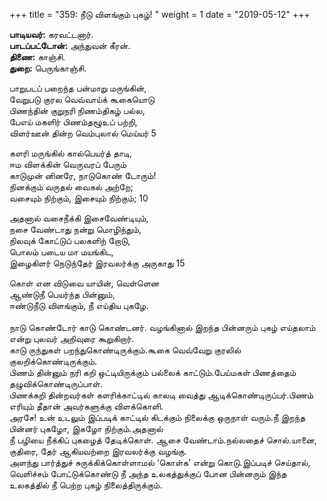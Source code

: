 ﻿+++
title = "359: நீடு விளங்கும் புகழ்!  "
weight = 1
date = "2019-05-12"
+++

**பாடியவர்:** கரவட்டனார்.  
**பாடப்பட்டோன்:** அந்துவன் கீரன்.  
**திணை:** காஞ்சி.  
**துறை:** பெருங்காஞ்சி.  
  
பாறுபடப் பறைந்த பன்மாறு மருங்கின்,  
வேறுபடு குரல வெவ்வாய்க் கூகையொடு  
பிணந்தின் குறுநரி நிணம்திகழ் பல்ல,  
பேஎய் மகளிர் பிணம்தழூஉப் பற்றி,  
விளர்ஊன் தின்ற வெம்புலால் மெய்யர் 5  
  
களரி மருங்கில் கால்பெயர்த் தாடி,  
ஈம விளக்கின் வெருவரப் பேரும்  
காடுமுன் னினரே, நாடுகொண் டோரும்!  
நினக்கும் வருதல் வைகல் அற்றே;  
வசையும் நிற்கும், இசையும் நிற்கும்; 10  
  
அதனால் வசைநீக்கி இசைவேண்டியும்,  
நசை வேண்டாது நன்று மொழிந்தும்,  
நிலவுக் கோட்டுப் பலகளிற் றோடு,  
பொலம் படைய மா மயங்கிட,  
இழைகிளர் நெடுந்தேர் இரவலர்க்கு அருகாது 15  
  
கொள் என விடுவை யாயின், வெள்ளென  
ஆண்டுநீ பெயர்ந்த பின்னும்,  
ஈண்டுநீடு விளங்கும், நீ எய்திய புகழே.  
   
நாடு கொண்டோர் காடு கொண்டனர். வழங்கினால் இறந்த பின்னரும் புகழ் எய்தலாம் என்று புலவர் அறிவுரை கூறுகிறார்.  
காடு ருந்துகள் பறந்துகொண்டிருக்கும்.கூகை வெவ்வேறு குரலில் குலறிக்கொண்டிருக்கும்.  
பிணம் தின்னும் நரி கறி ஒட்டியிருக்கும் பல்லைக் காட்டும்.பேய்மகள் பிணத்தைம் தழுவிக்கொண்டிருப்பாள்.  
பிணக்கறி தின்றவர்கள் களரிக்காட்டில் காலடி வைத்து ஆடிக்கொண்டிருப்பர்.பிணம் எரியும் தீதான் அவர்களுக்கு விளக்கொளி.  
அரசே! உன் உடலும் இப்படிக் காட்டில் கிடக்கும் நிலைக்கு ஒருநாள் வரும்.நீ இறந்த பின்னர் புகழோ, இகழோ நிற்கும்.அதனால்  
நீ பழியை நீக்கிப் புகழைத் தேடிக்கொள். ஆசை வேண்டாம்.நல்லதைச் சொல்.யானை, குதிரை, தேர் ஆகியவற்றை இரவலர்க்கு வழங்கு.  
அளந்து பார்த்துச் சுருக்கிக்கொள்ளாமல் ‘கொள்க’ என்று கொடு.இப்படிச் செய்தால், வெளிச்சம் போட்டுக்கொண்டு நீ அந்த உலகத்துக்குப் போன பின்னரும் இந்த உலகத்தில் நீ பெற்ற புகழ் நிலைத்திருக்கும்.  
